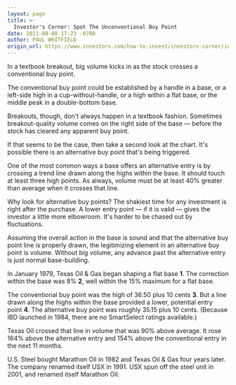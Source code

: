 ```yaml
---
layout: page
title: >-
  Investor's Corner: Spot The Unconventional Buy Point
date: 2011-08-08 17:23 -0700
author: PAUL WHITFIELD
origin_url: https://www.investors.com/how-to-invest/investors-corner/investors-corner-spot-the-unconventional-buy-point
---
```





In a textbook breakout, big volume kicks in as the stock crosses a conventional buy point.

  

The conventional buy point could be established by a handle in a base, or a left-side high in a cup-without-handle, or a high within a flat base, or the middle peak in a double-bottom base.

  

Breakouts, though, don't always happen in a textbook fashion. Sometimes breakout-quality volume comes on the right side of the base — before the stock has cleared any apparent buy point.

  

If that seems to be the case, then take a second look at the chart. It's possible there is an alternative buy point that's being triggered.

  

One of the most common ways a base offers an alternative entry is by crossing a trend line drawn along the highs within the base. It should touch at least three high points. As always, volume must be at least 40% greater than average when it crosses that line.

  

Why look for alternative buy points? The shakiest time for any investment is right after the purchase. A lower entry point — if it is valid — gives the investor a little more elbowroom. It's harder to be chased out by fluctuations.

  

Assuming the overall action in the base is sound and that the alternative buy point line is properly drawn, the legitimizing element in an alternative buy point is volume. Without big volume, any advance past the alternative entry is just normal base-building.

  

In January 1979, Texas Oil & Gas began shaping a flat base **1**. The correction within the base was 8% **2**, well within the 15% maximum for a flat base.

  

The conventional buy point was the high of 36.50 plus 10 cents **3**. But a line drawn along the highs within the base provided a lower, potential entry point **4**. The alternative buy point was roughly 35.15 plus 10 cents. (Because IBD launched in 1984, there are no SmartSelect ratings available.)

  

Texas Oil crossed that line in volume that was 90% above average. It rose 164% above the alternative entry and 154% above the conventional entry in the next 11 months.

  

U.S. Steel bought Marathon Oil in 1982 and Texas Oil & Gas four years later. The company renamed itself USX in 1991. USX spun off the steel unit in 2001, and renamed itself Marathon Oil.




